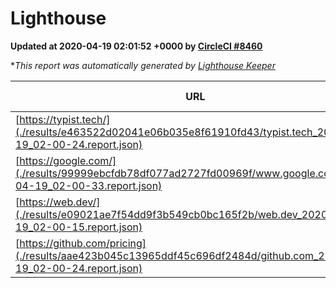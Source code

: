 
# Lighthouse

**Updated at 2020-04-19 02:01:52 +0000 by [CircleCI #8460](https://circleci.com/gh/ItinerisLtd/lighthouse-keeper-example/8460)**

**This report was automatically generated by [Lighthouse Keeper](https://github.com/itinerisltd/lighthouse-keeper)*

| URL | Performance | Accessibility | Best Practices | SEO | PWA | Updated At |
| --- | --- | --- | --- | --- | --- | --- |
| [https://typist.tech/](./results/e463522d02041e06b035e8f61910fd43/typist.tech_2020-04-19_02-00-24.report.json) | 0.98 | 0.92 | 0.86 | 0.9 | 0.59 | 2020-04-19T02:00:24.854Z |
| [https://google.com/](./results/99999ebcfdb78df077ad2727fd00969f/www.google.com_2020-04-19_02-00-33.report.json) | 0.89 | 0.86 | 0.93 | 0.9 | 0.56 | 2020-04-19T02:00:33.387Z |
| [https://web.dev/](./results/e09021ae7f54dd9f3b549cb0bc165f2b/web.dev_2020-04-19_02-00-15.report.json) | 0.98 | 1 | 1 | 0.99 | 1 | 2020-04-19T02:00:15.526Z |
| [https://github.com/pricing](./results/aae423b045c13965ddf45c696df2484d/github.com_2020-04-19_02-00-24.report.json) | 0.83 | 0.94 | 0.93 | 0.92 | 0.56 | 2020-04-19T02:00:24.883Z |
